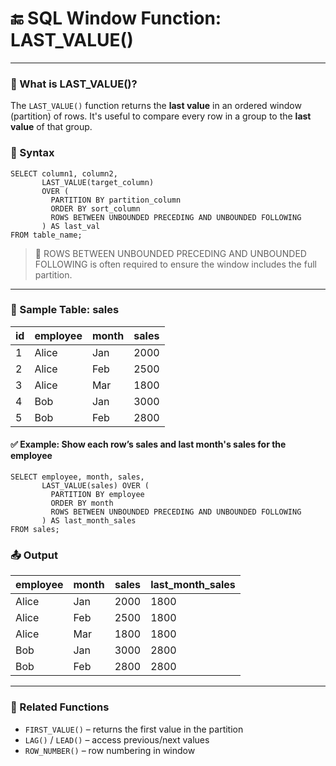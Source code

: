 # 🔚 SQL Window Function: LAST_VALUE()

---
### 📘 What is LAST_VALUE()?

The `LAST_VALUE()` function returns the **last value** in an ordered window (partition) of rows. It's useful to compare every row in a group to the **last value** of that group.

### 🧾 Syntax

```roomsql
SELECT column1, column2,
       LAST_VALUE(target_column)
       OVER (
         PARTITION BY partition_column 
         ORDER BY sort_column 
         ROWS BETWEEN UNBOUNDED PRECEDING AND UNBOUNDED FOLLOWING
       ) AS last_val
FROM table_name;
```
> 🔁 ROWS BETWEEN UNBOUNDED PRECEDING AND UNBOUNDED FOLLOWING is often required to ensure the window includes the full partition.
---
### 🧪 Sample Table: sales
| id | employee | month | sales |
| -- | -------- | ----- | ----- |
| 1  | Alice    | Jan   | 2000  |
| 2  | Alice    | Feb   | 2500  |
| 3  | Alice    | Mar   | 1800  |
| 4  | Bob      | Jan   | 3000  |
| 5  | Bob      | Feb   | 2800  |
#### ✅ Example: Show each row’s sales and last month's sales for the employee
```roomsql
SELECT employee, month, sales,
       LAST_VALUE(sales) OVER (
         PARTITION BY employee 
         ORDER BY month 
         ROWS BETWEEN UNBOUNDED PRECEDING AND UNBOUNDED FOLLOWING
       ) AS last_month_sales
FROM sales;
```
### 📤 Output
| employee | month | sales | last\_month\_sales |
| -------- | ----- | ----- | ------------------ |
| Alice    | Jan   | 2000  | 1800               |
| Alice    | Feb   | 2500  | 1800               |
| Alice    | Mar   | 1800  | 1800               |
| Bob      | Jan   | 3000  | 2800               |
| Bob      | Feb   | 2800  | 2800               |
---
### 🔁 Related Functions
* `FIRST_VALUE()` – returns the first value in the partition
* `LAG()` / `LEAD()` – access previous/next values
* `ROW_NUMBER()` – row numbering in window
